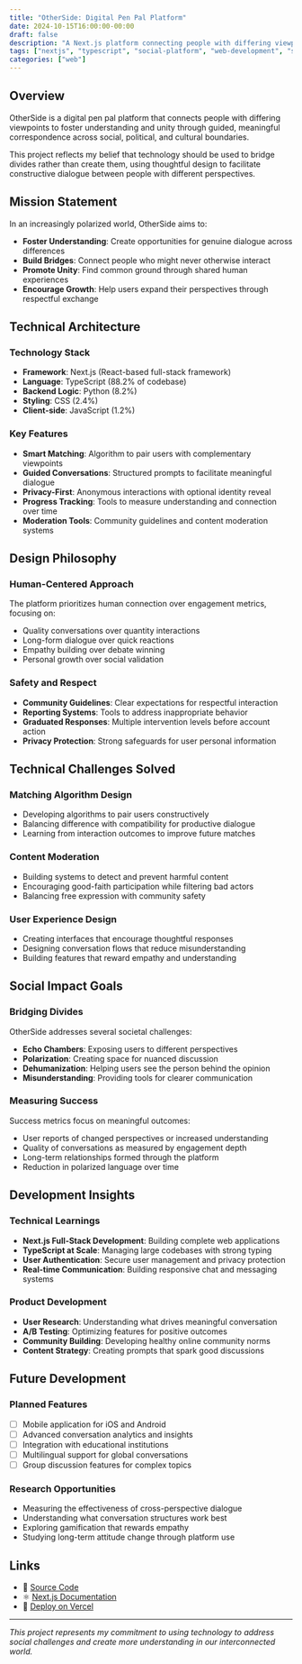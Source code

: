 ```yaml
---
title: "OtherSide: Digital Pen Pal Platform"
date: 2024-10-15T16:00:00-00:00
draft: false
description: "A Next.js platform connecting people with differing viewpoints to foster understanding through meaningful correspondence"
tags: ["nextjs", "typescript", "social-platform", "web-development", "social-impact"]
categories: ["web"]
---
```


## Overview

OtherSide is a digital pen pal platform that connects people with differing viewpoints to foster understanding and unity through guided, meaningful correspondence across social, political, and cultural boundaries.

This project reflects my belief that technology should be used to bridge divides rather than create them, using thoughtful design to facilitate constructive dialogue between people with different perspectives.

## Mission Statement

In an increasingly polarized world, OtherSide aims to:
- **Foster Understanding**: Create opportunities for genuine dialogue across differences
- **Build Bridges**: Connect people who might never otherwise interact
- **Promote Unity**: Find common ground through shared human experiences
- **Encourage Growth**: Help users expand their perspectives through respectful exchange

## Technical Architecture

### Technology Stack
- **Framework**: Next.js (React-based full-stack framework)
- **Language**: TypeScript (88.2% of codebase)
- **Backend Logic**: Python (8.2%)  
- **Styling**: CSS (2.4%)
- **Client-side**: JavaScript (1.2%)

### Key Features
- **Smart Matching**: Algorithm to pair users with complementary viewpoints
- **Guided Conversations**: Structured prompts to facilitate meaningful dialogue
- **Privacy-First**: Anonymous interactions with optional identity reveal
- **Progress Tracking**: Tools to measure understanding and connection over time
- **Moderation Tools**: Community guidelines and content moderation systems

## Design Philosophy

### Human-Centered Approach
The platform prioritizes human connection over engagement metrics, focusing on:
- Quality conversations over quantity interactions
- Long-form dialogue over quick reactions
- Empathy building over debate winning
- Personal growth over social validation

### Safety and Respect
- **Community Guidelines**: Clear expectations for respectful interaction
- **Reporting Systems**: Tools to address inappropriate behavior
- **Graduated Responses**: Multiple intervention levels before account action
- **Privacy Protection**: Strong safeguards for user personal information

## Technical Challenges Solved

### Matching Algorithm Design
- Developing algorithms to pair users constructively
- Balancing difference with compatibility for productive dialogue
- Learning from interaction outcomes to improve future matches

### Content Moderation
- Building systems to detect and prevent harmful content
- Encouraging good-faith participation while filtering bad actors
- Balancing free expression with community safety

### User Experience Design
- Creating interfaces that encourage thoughtful responses
- Designing conversation flows that reduce misunderstanding
- Building features that reward empathy and understanding

## Social Impact Goals

### Bridging Divides
OtherSide addresses several societal challenges:
- **Echo Chambers**: Exposing users to different perspectives
- **Polarization**: Creating space for nuanced discussion
- **Dehumanization**: Helping users see the person behind the opinion
- **Misunderstanding**: Providing tools for clearer communication

### Measuring Success
Success metrics focus on meaningful outcomes:
- User reports of changed perspectives or increased understanding
- Quality of conversations as measured by engagement depth
- Long-term relationships formed through the platform
- Reduction in polarized language over time

## Development Insights

### Technical Learnings
- **Next.js Full-Stack Development**: Building complete web applications
- **TypeScript at Scale**: Managing large codebases with strong typing
- **User Authentication**: Secure user management and privacy protection
- **Real-time Communication**: Building responsive chat and messaging systems

### Product Development
- **User Research**: Understanding what drives meaningful conversation
- **A/B Testing**: Optimizing features for positive outcomes
- **Community Building**: Developing healthy online community norms
- **Content Strategy**: Creating prompts that spark good discussions

## Future Development

### Planned Features
- [ ] Mobile application for iOS and Android
- [ ] Advanced conversation analytics and insights
- [ ] Integration with educational institutions
- [ ] Multilingual support for global conversations
- [ ] Group discussion features for complex topics

### Research Opportunities
- Measuring the effectiveness of cross-perspective dialogue
- Understanding what conversation structures work best
- Exploring gamification that rewards empathy
- Studying long-term attitude change through platform use

## Links

- 📁 [Source Code](https://github.com/jmccrystal/OtherSide)
- ⚛️ [Next.js Documentation](https://nextjs.org/docs)
- 🚀 [Deploy on Vercel](https://vercel.com)

---

*This project represents my commitment to using technology to address social challenges and create more understanding in our interconnected world.*